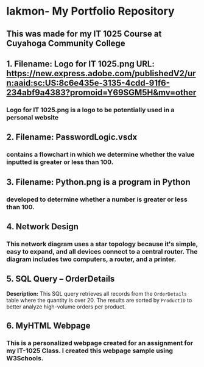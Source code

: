 # lakmon- My Portfolio Repository
## This was made for my IT 1025 Course at Cuyahoga Community College
## 1. Filename: Logo for IT 1025.png URL: https://new.express.adobe.com/publishedV2/urn:aaid:sc:US:8c6e435e-3135-4cdd-91f6-234abf9a4383?promoid=Y69SGM5H&mv=other
###     Logo for IT 1025.png is a logo to be potentially used in a personal website 
## 2. Filename: PasswordLogic.vsdx 
###     contains a flowchart in which we determine whether the value inputted is greater or less than 100. 
## 3. Filename: Python.png is a program in Python 
###     developed to determine whether a number is greater or less than 100.
## 4. Network Design
### This network diagram uses a star topology because it's simple, easy to expand, and all devices connect to a central router. The diagram includes two computers, a router, and a printer.
## 5. SQL Query – OrderDetails
**Description:** This SQL query retrieves all records from the `OrderDetails` table where the quantity is over 20. The results are sorted by `ProductID` to better analyze high-volume orders per product.

## 6. MyHTML Webpage
### This is a personalized webpage created for an assignment for my IT-1025 Class. I created this webpage sample using W3Schools.
